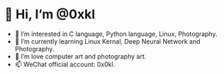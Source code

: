 # 👋 Hi, I’m @0xkl
- 👀 I’m interested in C language, Python language, Linux, Photography.
- 🌱 I’m currently learning Linux Kernal, Deep Neural Network and Photography.
- 💞️ I’m love computer art and photography art.
- 📫 WeChat official account: 0x0kl. 

<!---
0xkl/0xkl is a ✨ special ✨ repository because its `README.md` (this file) appears on your GitHub profile.
You can click the Preview link to take a look at your changes.
--->
